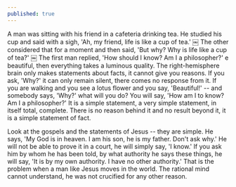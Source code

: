 ```yaml
---
published: true
---
```


A man was sitting with his friend in a cafeteria drinking tea. He studied his cup and said with a sigh, 'Ah, my friend, life is like a cup of tea.'
￼
The other considered that for a moment and then said, 'But why? Why is life like a cup of tea?' 
￼
The first man replied, 'How should I know? Am I a philosopher?' 
e beautiful, then everything takes a luminous quality. 
The right-hemisphere brain only makes statements about facts, it cannot give you reasons. If you ask, 'Why?' it can only remain silent, there comes no response from it. If you are walking and you see a lotus flower and you say, 'Beautiful!' -- and somebody says, 'Why?' what will you do? You will say, 'How am I to know? Am I a philosopher?' It is a simple statement, a very simple statement, in itself total, complete. There is no reason behind it and no result beyond it, it is a simple statement of fact. 

Look at the gospels and the statements of Jesus -- they are simple. He says, 'My God is in heaven. I am his son, he is my father. Don't ask why.' He will not be able to prove it in a court, he will simply say, 'I know.' If you ask him by whom he has been told, by what authority he says these things, he will say, 'It is by my own authority. I have no other authority.' That is the problem when a man like Jesus moves in the world. The rational mind cannot understand, he was not crucified for any other reason. 